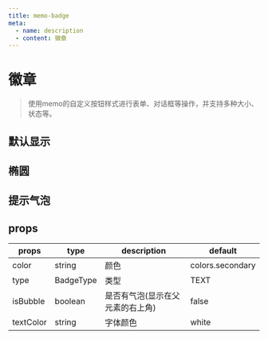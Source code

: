 ```yaml
---
title: memo-badge
meta:
  - name: description
  - content: 徽章
---
```


# 徽章
> 使用memo的自定义按钮样式进行表单、对话框等操作，并支持多种大小、状态等。

<script setup lang="ts">
import {dome1,dome2,dome3,path} from "./index.ts"
</script>

## 默认显示
<CodeEditor :filePath="path" :value="dome1"/>


## 椭圆
<CodeEditor :filePath="path" :value="dome2"/>

## 提示气泡
<CodeEditor :filePath="path" :value="dome3"/>

## props

| props     | type      | description                      | default          |
| --------- | --------- | -------------------------------- | ---------------- |
| color     | string    | 颜色                             | colors.secondary |
| type      | BadgeType | 类型                             | TEXT             |
| isBubble  | boolean   | 是否有气泡(显示在父元素的右上角) | false            |
| textColor | string    | 字体颜色                         | white            |

